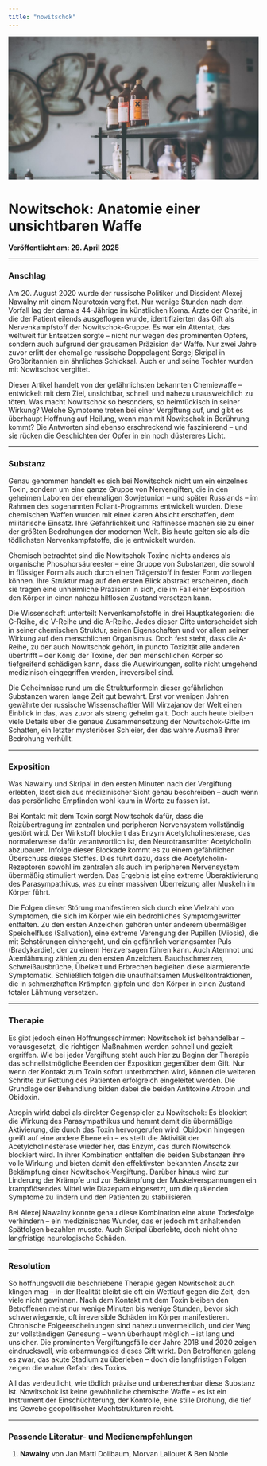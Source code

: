 ```yaml
---
title: "nowitschok"
---
```


![Blogbild](/assets/cover-images/Artikel-20.jpg)

# Nowitschok: Anatomie einer unsichtbaren Waffe

**Veröffentlicht am: 29. April 2025**

---

### Anschlag

Am 20. August 2020 wurde der russische Politiker und Dissident Alexej Nawalny mit einem Neurotoxin vergiftet. Nur wenige Stunden nach dem Vorfall lag der damals 44-Jährige im künstlichen Koma. Ärzte der Charité, in die der Patient eilends ausgeflogen wurde, identifizierten das Gift als Nervenkampfstoff der Nowitschok-Gruppe. Es war ein Attentat, das weltweit für Entsetzen sorgte – nicht nur wegen des prominenten Opfers, sondern auch aufgrund der grausamen Präzision der Waffe. Nur zwei Jahre zuvor erlitt der ehemalige russische Doppelagent Sergej Skripal in Großbritannien ein ähnliches Schicksal. Auch er und seine Tochter wurden mit Nowitschok vergiftet.

Dieser Artikel handelt von der gefährlichsten bekannten Chemiewaffe – entwickelt mit dem Ziel, unsichtbar, schnell und nahezu unausweichlich zu töten. Was macht Nowitschok so besonders, so heimtückisch in seiner Wirkung? Welche Symptome treten bei einer Vergiftung auf, und gibt es überhaupt Hoffnung auf Heilung, wenn man mit Nowitschok in Berührung kommt? Die Antworten sind ebenso erschreckend wie faszinierend – und sie rücken die Geschichten der Opfer in ein noch düstereres Licht.

---

### Substanz

Genau genommen handelt es sich bei Nowitschok nicht um ein einzelnes Toxin, sondern um eine ganze Gruppe von Nervengiften, die in den geheimen Laboren der ehemaligen Sowjetunion – und später Russlands – im Rahmen des sogenannten Foliant-Programms entwickelt wurden. Diese chemischen Waffen wurden mit einer klaren Absicht erschaffen, dem militärische Einsatz. Ihre Gefährlichkeit und Raffinesse machen sie zu einer der größten Bedrohungen der modernen Welt. Bis heute gelten sie als die tödlichsten Nervenkampfstoffe, die je entwickelt wurden.

Chemisch betrachtet sind die Nowitschok-Toxine nichts anderes als organische Phosphorsäureester – eine Gruppe von Substanzen, die sowohl in flüssiger Form als auch durch einen Trägerstoff in fester Form vorliegen können. Ihre Struktur mag auf den ersten Blick abstrakt erscheinen, doch sie tragen eine unheimliche Präzision in sich, die im Fall einer Exposition den Körper in einen nahezu hilflosen Zustand versetzen kann.

Die Wissenschaft unterteilt Nervenkampfstoffe in drei Hauptkategorien: die G-Reihe, die V-Reihe und die A-Reihe. Jedes dieser Gifte unterscheidet sich in seiner chemischen Struktur, seinen Eigenschaften und vor allem seiner Wirkung auf den menschlichen Organismus. Doch fest steht, dass die A-Reihe, zu der auch Nowitschok gehört, in puncto Toxizität alle anderen übertrifft – der König der Toxine, der den menschlichen Körper so tiefgreifend schädigen kann, dass die Auswirkungen, sollte nicht umgehend medizinisch eingegriffen werden, irreversibel sind.

Die Geheimnisse rund um die Strukturformeln dieser gefährlichen Substanzen waren lange Zeit gut bewahrt. Erst vor wenigen Jahren gewährte der russische Wissenschaftler Will Mirzajanov der Welt einen Einblick in das, was zuvor als streng geheim galt. Doch auch heute bleiben viele Details über die genaue Zusammensetzung der Nowitschok-Gifte im Schatten, ein letzter mysteriöser Schleier, der das wahre Ausmaß ihrer Bedrohung verhüllt.

---

### Exposition

Was Nawalny und Skripal in den ersten Minuten nach der Vergiftung erlebten, lässt sich aus medizinischer Sicht genau beschreiben – auch wenn das persönliche Empfinden wohl kaum in Worte zu fassen ist.

Bei Kontakt mit dem Toxin sorgt Nowitschok dafür, dass die Reizübertragung im zentralen und peripheren Nervensystem vollständig gestört wird. Der Wirkstoff blockiert das Enzym Acetylcholinesterase, das normalerweise dafür verantwortlich ist, den Neurotransmitter Acetylcholin abzubauen. Infolge dieser Blockade kommt es zu einem gefährlichen Überschuss dieses Stoffes. Dies führt dazu, dass die Acetylcholin-Rezeptoren sowohl im zentralen als auch im peripheren Nervensystem übermäßig stimuliert werden. Das Ergebnis ist eine extreme Überaktivierung des Parasympathikus, was zu einer massiven Überreizung aller Muskeln im Körper führt.

Die Folgen dieser Störung manifestieren sich durch eine Vielzahl von Symptomen, die sich im Körper wie ein bedrohliches Symptomgewitter entfalten. Zu den ersten Anzeichen gehören unter anderem übermäßiger Speichelfluss (Salivation), eine extreme Verengung der Pupillen (Miosis), die mit Sehstörungen einhergeht, und ein gefährlich verlangsamter Puls (Bradykardie), der zu einem Herzversagen führen kann. Auch Atemnot und Atemlähmung zählen zu den ersten Anzeichen. Bauchschmerzen, Schweißausbrüche, Übelkeit und Erbrechen begleiten diese alarmierende Symptomatik. Schließlich folgen die unaufhaltsamen Muskelkontraktionen, die in schmerzhaften Krämpfen gipfeln und den Körper in einen Zustand totaler Lähmung versetzen.

---

### Therapie

Es gibt jedoch einen Hoffnungsschimmer: Nowitschok ist behandelbar – vorausgesetzt, die richtigen Maßnahmen werden schnell und gezielt ergriffen. Wie bei jeder Vergiftung steht auch hier zu Beginn der Therapie das schnellstmögliche Beenden der Exposition gegenüber dem Gift. Nur wenn der Kontakt zum Toxin sofort unterbrochen wird, können die weiteren Schritte zur Rettung des Patienten erfolgreich eingeleitet werden. Die Grundlage der Behandlung bilden dabei die beiden Antitoxine Atropin und Obidoxin.

Atropin wirkt dabei als direkter Gegenspieler zu Nowitschok: Es blockiert die Wirkung des Parasympathikus und hemmt damit die übermäßige Aktivierung, die durch das Toxin hervorgerufen wird. Obidoxin hingegen greift auf eine andere Ebene ein – es stellt die Aktivität der Acetylcholinesterase wieder her, das Enzym, das durch Nowitschok blockiert wird. In ihrer Kombination entfalten die beiden Substanzen ihre volle Wirkung und bieten damit den effektivsten bekannten Ansatz zur Bekämpfung einer Nowitschok-Vergiftung. Darüber hinaus wird zur Linderung der Krämpfe und zur Bekämpfung der Muskelverspannungen ein krampflösendes Mittel wie Diazepam eingesetzt, um die quälenden Symptome zu lindern und den Patienten zu stabilisieren.

Bei Alexej Nawalny konnte genau diese Kombination eine akute Todesfolge verhindern – ein medizinisches Wunder, das er jedoch mit anhaltenden Spätfolgen bezahlen musste. Auch Skripal überlebte, doch nicht ohne langfristige neurologische Schäden.

---

### Resolution

So hoffnungsvoll die beschriebene Therapie gegen Nowitschok auch klingen mag – in der Realität bleibt sie oft ein Wettlauf gegen die Zeit, den viele nicht gewinnen. Nach dem Kontakt mit dem Toxin bleiben den Betroffenen meist nur wenige Minuten bis wenige Stunden, bevor sich schwerwiegende, oft irreversible Schäden im Körper manifestieren. Chronische Folgeerscheinungen sind nahezu unvermeidlich, und der Weg zur vollständigen Genesung – wenn überhaupt möglich – ist lang und unsicher. Die prominenten Vergiftungsfälle der Jahre 2018 und 2020 zeigen eindrucksvoll, wie erbarmungslos dieses Gift wirkt. Den Betroffenen gelang es zwar, das akute Stadium zu überleben – doch die langfristigen Folgen zeigen die wahre Gefahr des Toxins.

All das verdeutlicht, wie tödlich präzise und unberechenbar diese Substanz ist. Nowitschok ist keine gewöhnliche chemische Waffe – es ist ein Instrument der Einschüchterung, der Kontrolle, eine stille Drohung, die tief ins Gewebe geopolitischer Machtstrukturen reicht.

---

### Passende Literatur- und Medienempfehlungen

1. **Nawalny** von Jan Matti Dollbaum, Morvan Lallouet & Ben Noble